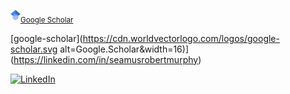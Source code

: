 [<img src="google-scholar.svg" width="16"/>](https://scholar.google.com/citations?user=jDGq9I4AAAAJ&hl=en)<sub>[Google Scholar](https://scholar.google.com/citations?user=jDGq9I4AAAAJ&hl=en)</sub>

[google-scholar](https://cdn.worldvectorlogo.com/logos/google-scholar.svg alt=Google.Scholar&width=16)](https://linkedin.com/in/seamusrobertmurphy)

[![LinkedIn](https://img.shields.io/badge/LinkedIn-%25230077B5.svg?logo=linkedin&logoColor=white)](https://linkedin.com/in/seamusrobertmurphy)
